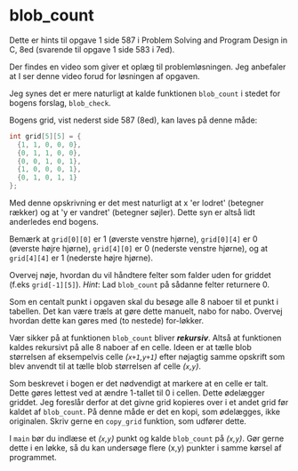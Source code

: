 # blob_count

Dette er hints til opgave 1 side 587 i Problem Solving and Program Design in C, 8ed (svarende til opgave 1 side 583 i 7ed).

Der findes en video som giver et oplæg til problemløsningen. Jeg anbefaler at I ser denne video forud for løsningen af opgaven.

Jeg synes det er mere naturligt at kalde funktionen `blob_count` i stedet for bogens forslag, `blob_check`.

Bogens grid, vist nederst side 587 (8ed), kan laves på denne måde:

```c
int grid[5][5] = {
  {1, 1, 0, 0, 0},
  {0, 1, 1, 0, 0},
  {0, 0, 1, 0, 1},
  {1, 0, 0, 0, 1},
  {0, 1, 0, 1, 1}
};
```

Med denne opskrivning er det mest naturligt at x 'er lodret' (betegner rækker) og at 'y er vandret' (betegner søjler). Dette syn er altså lidt anderledes end bogens.

Bemærk at `grid[0][0]` er 1 (øverste venstre hjørne), `grid[0][4]` er 0 (øverste højre hjørne), `grid[4][0]` er 0 (nederste venstre hjørne), og at `grid[4][4]` er 1 (nederste højre hjørne).

Overvej nøje, hvordan du vil håndtere felter som falder uden for griddet (f.eks `grid[-1][5]`). *Hint*: Lad `blob_count` på sådanne felter returnere 0.

Som en centalt punkt i opgaven skal du besøge alle 8 naboer til et punkt i tabellen. Det kan være træls at gøre dette manuelt, nabo for nabo. Overvej hvordan dette kan gøres med (to nestede) for-løkker.

Vær sikker på at funktionen `blob_count` bliver ***rekursiv***. Altså at funktionen kaldes rekursivt på alle 8 naboer af en celle. Ideen er at tælle blob størrelsen af eksempelvis celle *(`x+1`,`y+1`)* efter nøjagtig samme opskrift som blev anvendt til at tælle blob størrelsen af celle *(`x`,`y`)*.

Som beskrevet i bogen er det nødvendigt at markere at en celle er talt. Dette gøres lettest ved at ændre 1-tallet til 0 i cellen. Dette ødelægger griddet. Jeg foreslår derfor at det givne grid kopieres over i et andet grid før kaldet af `blob_count`. På denne måde er det en kopi, som ødelægges, ikke originalen. Skriv gerne en `copy_grid` funktion, som udfører dette.

I `main` bør du indlæse et *(`x`,`y`)* punkt og kalde `blob_count` på *(`x`,`y`)*. Gør gerne dette i en løkke, så du kan undersøge flere (x,y) punkter i samme kørsel af programmet.
